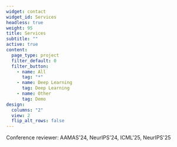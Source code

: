 ```yaml
---
widget: contact
widget_id: Services
headless: true
weight: 95
title: Services
subtitle: ""
active: true
content:
  page_type: project
  filter_default: 0
  filter_button:
    - name: All
      tag: "*"
    - name: Deep Learning
      tag: Deep Learning
    - name: Other
      tag: Demo
design:
  columns: "2"
  view: 2
  flip_alt_rows: false
---
```

Conference reviewer: AAMAS'24, NeurIPS'24, ICML'25, NeurIPS'25
